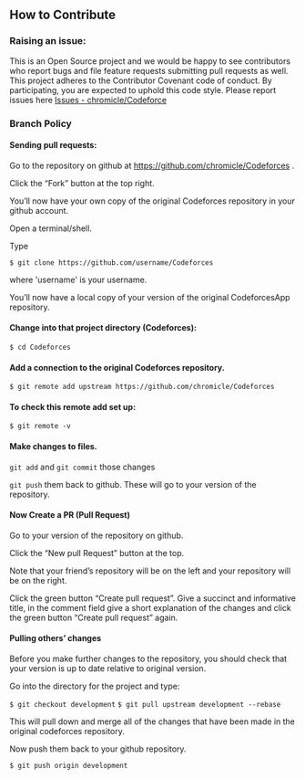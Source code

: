 ## How to Contribute

### Raising an issue:
 This is an Open Source project and we would be happy to see contributors who report bugs and file feature requests submitting pull requests as well.
 This project adheres to the Contributor Covenant code of conduct.
 By participating, you are expected to uphold this code style.
 Please report issues here [Issues - chromicle/Codeforce](https://github.com/chromicle/Codeforces/issues)

### Branch Policy

#### Sending pull requests:

Go to the repository on github at https://github.com/chromicle/Codeforces .

Click the “Fork” button at the top right.

You’ll now have your own copy of the original Codeforces repository in your github account.

Open a terminal/shell.

Type

`$ git clone https://github.com/username/Codeforces`

where 'username' is your username.

You’ll now have a local copy of your version of the original CodeforcesApp repository.

#### Change into that project directory (Codeforces):

`$ cd Codeforces`

#### Add a connection to the original Codeforces repository.

`$ git remote add upstream https://github.com/chromicle/Codeforces`

#### To check this remote add set up:

`$ git remote -v`

#### Make changes to files.

`git add` and `git commit` those changes

`git push` them back to github. These will go to your version of the repository.


#### Now Create a PR (Pull Request)

Go to your version of the repository on github.

Click the “New pull Request” button at the top.

Note that your friend’s repository will be on the left and your repository will be on the right.

Click the green button “Create pull request”. Give a succinct and informative title, in the comment field give a short explanation of the changes and click the green button “Create pull request” again.

#### Pulling others’ changes
Before you make further changes to the repository, you should check that your version is up to date relative to original version.

Go into the directory for the project and type:

`$ git checkout development`
`$ git pull upstream development --rebase`

This will pull down and merge all of the changes that have been made in the original codeforces repository.

Now push them back to your github repository.

`$ git push origin development`
